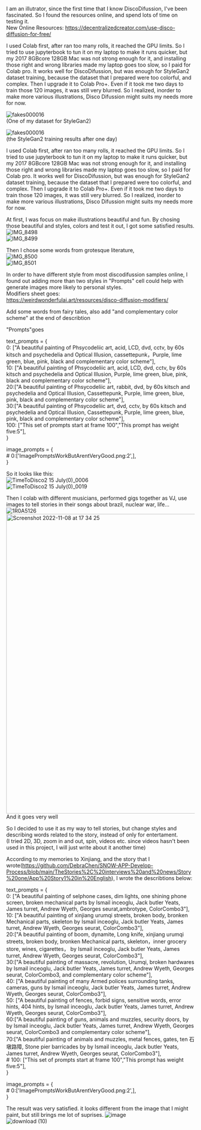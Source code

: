 I am an illutrator, since the first time that I know DiscoDifussion, I've been fascinated. So I found the resources online, and spend lots of time on testing it.  
New Online Resources: https://decentralizedcreator.com/use-disco-diffusion-for-free/  
  
I used Colab first, after ran too many rolls, it reached the GPU limits. So I tried to use jupyterbook to tun it on my laptop to make it runs quicker, but my 2017 8GBcore 128GB Mac was not strong enough for it, and installing those right and wrong libraries made my laptop goes too slow, so I paid for Colab pro. It works well for DiscoDifussion, but was enough for StyleGan2 dataset training, because the dataset that I prepared were too colorful, and complex. Then I upgrade it to Colab Pro+. Even if it took me two days to train those 120 images, it was still very blurred. So I realized, inorder to make more various illustrations, Disco Difussion might suits my needs more for now.  
  
  ![fakes000016](https://user-images.githubusercontent.com/91618091/200633597-9ad3da11-cc88-4243-b014-0c1e27e26ef3.jpg)  
(One of my dataset for StyleGan2)  
  
![fakes000016](https://user-images.githubusercontent.com/91618091/200633062-cbde333c-ac42-496c-bc17-30f0de4f7425.jpg)  
(the StyleGan2 training results after one day)  
  
I used Colab first, after ran too many rolls, it reached the GPU limits. So I tried to use jupyterbook to tun it on my laptop to make it runs quicker, but my 2017 8GBcore 128GB Mac was not strong enough for it, and installing those right and wrong libraries made my laptop goes too slow, so I paid for Colab pro. It works well for DiscoDifussion, but was enough for StyleGan2 dataset training, because the dataset that I prepared were too colorful, and complex. Then I upgrade it to Colab Pro+. Even if it took me two days to train those 120 images, it was still very blurred. So I realized, inorder to make more various illustrations, Disco Difussion might suits my needs more for now.  
  
At first, I was focus on make illustrations beautiful and fun. By chosing those beautiful and styles, colors and test it out, I got some satisfied results.   
![IMG_8498](https://user-images.githubusercontent.com/91618091/200610535-fe14e408-903b-48d4-bfe2-760a85533535.JPG)   
![IMG_8499](https://user-images.githubusercontent.com/91618091/200610553-71ca1b5a-a3cb-4368-a127-0ff0e1ff251d.JPG)  
  
Then I chose some words from grotesque literature,   
![IMG_8500](https://user-images.githubusercontent.com/91618091/200611275-c807c6de-9175-4ee7-b351-27180333da5f.JPG)  
![IMG_8501](https://user-images.githubusercontent.com/91618091/200611293-c945a495-06b8-41d8-bacb-5b9cb714d5f0.JPG)  
  
In order to have different style from most discodifussion samples online, I found out adding more than two styles in "Prompts" cell could help with generate images more likely to personal styles.   
Modifiers sheet goes:  
https://weirdwonderfulai.art/resources/disco-diffusion-modifiers/  
  
Add some words from fairy tales, also add "and complementary color scheme" at the end of describtion  
  
"Prompts"goes
  
text_prompts = {  
    0: ["A beautiful painting of Phsycodeliic art, acid, LCD, dvd, cctv,  by 60s kitsch and psychedelia and Optical Illusion, cassettepunk，Purple, lime green, blue, pink, black and complementary color scheme"],  
    10: ["A beautiful painting of Phsycodeliic art, acid, LCD, dvd, cctv,  by 60s kitsch and psychedelia and Optical Illusion, Purple, lime green, blue, pink, black and complementary color scheme"],  
    20:["A beautiful painting of Phsycodeliic art, rabbit, dvd, by 60s kitsch and psychedelia and Optical Illusion, Cassettepunk, Purple, lime green, blue, pink, black and complementary color scheme"],  
    30:["A beautiful painting of Phsycodeliic art, dvd, cctv,  by 60s kitsch and psychedelia and Optical Illusion, Cassettepunk, Purple, lime green, blue, pink, black and complementary color scheme"],  
    100: ["This set of prompts start at frame 100","This prompt has weight five:5"],  
}  
  
image_prompts = {  
    # 0:['ImagePromptsWorkButArentVeryGood.png:2',],  
}  
  
  
  So it looks like this:   
![TimeToDisco2 15 July(0)_0006](https://user-images.githubusercontent.com/91618091/200610118-b737f69b-c53a-47e2-9a90-954a824c8850.png)   
![TimeToDisco2 15 July(0)_0019](https://user-images.githubusercontent.com/91618091/200610182-fe228e8d-5d4a-4f8d-aee2-3d5a2ad7ad8e.png)  

   
Then I colab with different musicians, performed gigs together as VJ, use images to tell stories in their songs about brazil, nuclear war, life...  
  ![1R0A5126](https://user-images.githubusercontent.com/91618091/200635156-c48640d4-b546-435d-aaec-2a83000d5a57.JPG)  
  <img width="800" alt="Screenshot 2022-11-08 at 17 34 25" src="https://user-images.githubusercontent.com/91618091/200635459-9c8cbc10-d159-43a6-89b1-8c31843a4a54.png">  
  And it goes very well
   
So I decided to use it as my way to tell stories, but change styles and describing words related to the story, instead of only for entertament.   
(I tried 2D, 3D, zoom in and out, spin, videos etc. since videos hasn't been used in this project, I will just write about it another time)  

According to my memories to Xinjiang, and the story that I wrote(https://github.com/DebraChen/SNOW-APP-Develop-Process/blob/main/TheStories%2C%20interviews%20and%20news/Story%20one/App%20Story1%20in%20English), I wrote the describtions below:  
  
text_prompts = {  
    0: ["A beautiful painting of selphone cases, dim lights, one shining phone screen, broken mechanical parts by Ismail inceoglu, Jack butler Yeats, James turret, Andrew Wyeth, Georges seurat,ambrotype, ColorCombo3"],  
    10: ["A beautiful painting of xinjiang urumqi streets, broken body, bronken Mechanical parts, skeleton by Ismail inceoglu, Jack butler Yeats, James turret, Andrew Wyeth, Georges seurat, ColorCombo3"],  
    20:["A beautiful painting of boom, dynamite, Long knife, xinjiang urumqi streets, broken body, bronken Mechanical parts, skeleton，inner grocery store, wines, cigarettes， by Ismail inceoglu, Jack butler Yeats, James turret, Andrew Wyeth, Georges seurat, ColorCombo3"],  
    30:["A beautiful painting of massacre, revolution, Urumqi, broken hardwares by Ismail inceoglu, Jack butler Yeats, James turret, Andrew Wyeth, Georges seurat, ColorCombo3, and complementary color scheme"],  
    40: ["A beautiful painting of many Armed polices surrounding tanks, cameras, guns by Ismail inceoglu, Jack butler Yeats, James turret, Andrew Wyeth, Georges seurat, ColorCombo3"],  
    50: ["A beautiful painting of fences, forbid signs, sensitive words, error hints, 404 hints, by Ismail inceoglu, Jack butler Yeats, James turret, Andrew Wyeth, Georges seurat, ColorCombo3"],  
    60:["A beautiful painting of guns, animals and muzzles, security doors, by by Ismail inceoglu, Jack butler Yeats, James turret, Andrew Wyeth, Georges seurat, ColorCombo3 and complementary color scheme"],  
    70:["A beautiful painting of animals and muzzles, metal fences, gates, ten 石墩路障, Stone pier barricades by by Ismail inceoglu, Jack butler Yeats, James turret, Andrew Wyeth, Georges seurat, ColorCombo3"],  
    # 100: ["This set of prompts start at frame 100","This prompt has weight five:5"],  
}  

image_prompts = {  
    # 0:['ImagePromptsWorkButArentVeryGood.png:2',],  
}  
  
  
  The result was very satisfied. it looks different from the image that I might paint, but still brings me lot of suprises.
  ![image](https://user-images.githubusercontent.com/91618091/200636751-a3785801-d748-4d5c-b2b0-ea6d04fb566b.png)  
![download (10)](https://user-images.githubusercontent.com/91618091/200636794-d4488751-5f7f-4ac3-805b-ba8f5d10a867.png)

  
  
